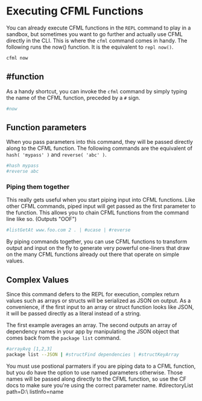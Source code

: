 # Executing CFML Functions

You can already execute CFML functions in the `REPL` command to play in a sandbox, but sometimes you want to go further and actually use CFML directly in the CLI.  This is where the `cfml` command comes in handy.  The following runs the now() function. It is the equivalent to `repl now()`.
```bash
cfml now
```

## #function

As a handy shortcut, you can invoke the `cfml` command by simply typing the name of the CFML function, preceded by a `#` sign.

```bash
#now
```

## Function parameters

When you pass parameters into this command, they will be passed directly along to the CFML function.  The following commands are the equivalent of `hash( 'mypass' )` and `reverse( 'abc' )`.

```bash
#hash mypass
#reverse abc
```

### Piping them together

This really gets useful when you start piping input into CFML functions. Like other CFML commands, piped 
input will get passed as the first parameter to the function. This allows you to chain CFML functions 
from the command line like so. (Outputs "OOF")

```bash
#listGetAt www.foo.com 2 . | #ucase | #reverse
```

By piping commands together, you can use CFML functions to transform output and input on the fly to generate very powerful one-liners that draw on the many CFML functions already out there that operate on simple values.

## Complex Values

Since this command defers to the REPL for execution, complex return values such as arrays or structs will be 
serialized as JSON on output. As a convenience, if the first input to an array or struct function looks like 
JSON, it will be passed directly as a literal instead of a string. 

The first example averages an array. The second outputs an array of dependency names in your app by manipulating the JSON object that comes back from the `package list` command.

```bash
#arrayAvg [1,2,3]
package list --JSON | #structFind dependencies | #structKeyArray
```

You must use postional parmaters if you are piping data to a CFML function, but you do have the option to use 
named parameters otherwise. Those names will be passed along directly to the CFML function, so use the CF docs to make sure 
you're using the correct parameter name.
#directoryList path=D:\\ listInfo=name